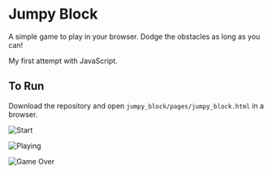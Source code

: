 # Jumpy Block

A simple game to play in your browser. Dodge the obstacles as long as you can!

My first attempt with JavaScript.

## To Run

Download the repository and open `jumpy_block/pages/jumpy_block.html` in a browser.

![Start](https://user-images.githubusercontent.com/38461467/88462384-e332c300-cea2-11ea-92f1-8d05564369c6.PNG "Start")


![Playing](https://user-images.githubusercontent.com/38461467/88462381-ddd57880-cea2-11ea-819a-19a31be18d8e.PNG "Playing")


![Game Over](https://user-images.githubusercontent.com/38461467/88462386-e7f77700-cea2-11ea-965c-3b1564a5485f.PNG "Game over")


